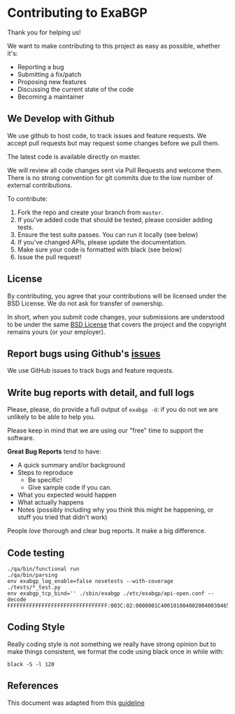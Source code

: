 # Contributing to ExaBGP

Thank you for helping us!

We want to make contributing to this project as easy as possible, whether it's:
- Reporting a bug
- Submitting a fix/patch
- Proposing new features
- Discussing the current state of the code
- Becoming a maintainer

## We Develop with Github

We use github to host code, to track issues and feature requests. We accept pull requests but may request some changes before we pull them.

The latest code is available directly on master.

We will review all code changes sent via Pull Requests and welcome them. There is no strong convention for git commits due to the low number of external contributions.

To contribute:

1. Fork the repo and create your branch from `master`.
2. If you've added code that should be tested, please consider adding tests.
3. Ensure the test suite passes. You can run it locally (see below)
4. If you've changed APIs, please update the documentation.
5. Make sure your code is formatted with black (see below)
6. Issue the pull request!

## License

By contributing, you agree that your contributions will be licensed under the BSD License.
We do not ask for transfer of ownership.

In short, when you submit code changes, your submissions are understood to be under the same
[BSD License](https://github.com/Exa-Networks/exabgp/blob/master/LICENCE.txt) that covers the project
and the copyright remains yours (or your employer).

## Report bugs using Github's [issues](https://github.com/Exa-Networks/exabgp/issues/new/choose)

We use GitHub issues to track bugs and feature requests.

## Write bug reports with detail, and full logs

Please, please, do provide a full output of `exabgp -d`: if you do not we are unlikely to be able to help you.

Please keep in mind that we are using our "free" time to support the software.

**Great Bug Reports** tend to have:

- A quick summary and/or background
- Steps to reproduce
  - Be specific!
  - Give sample code if you can.
- What you expected would happen
- What actually happens
- Notes (possibly including why you think this might be happening, or stuff you tried that didn't work)

People *love* thorough and clear bug reports. It make a big difference.

## Code testing

```
./qa/bin/functional run
./qa/bin/parsing
env exabgp_log_enable=false nosetests --with-coverage ./tests/*_test.py
env exabgp_tcp_bind='' ./sbin/exabgp ./etc/exabgp/api-open.conf --decode FFFFFFFFFFFFFFFFFFFFFFFFFFFFFFFF:003C:02:0000001C4001010040020040030465016501800404000000C840050400000064000000002001010101
```


## Coding Style

Really coding style is not something we really have strong opinion but to make things consistent, we format the code using black once in while with:
```
black -S -l 120
```

## References

This document was adapted from this [guideline](https://gist.githubusercontent.com/briandk/3d2e8b3ec8daf5a27a62/raw/8bc29dd83d0f7cc2d31f8c6741e787c95abb6497/CONTRIBUTING.md)
